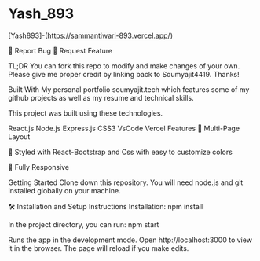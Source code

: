 # Yash_893
 
[Yash893]-(https://sammantiwari-893.vercel.app/) 

🔹 Report Bug     🔹 Request Feature 


TL;DR
You can fork this repo to modify and make changes of your own. Please give me proper credit by linking back to Soumyajit4419. Thanks!

Built With
My personal portfolio soumyajit.tech which features some of my github projects as well as my resume and technical skills.

This project was built using these technologies.

React.js
Node.js
Express.js
CSS3
VsCode
Vercel
Features
📖 Multi-Page Layout

🎨 Styled with React-Bootstrap and Css with easy to customize colors

📱 Fully Responsive

Getting Started
Clone down this repository. You will need node.js and git installed globally on your machine.

🛠 Installation and Setup Instructions
Installation: npm install

In the project directory, you can run: npm start

Runs the app in the development mode.
Open http://localhost:3000 to view it in the browser. The page will reload if you make edits.
